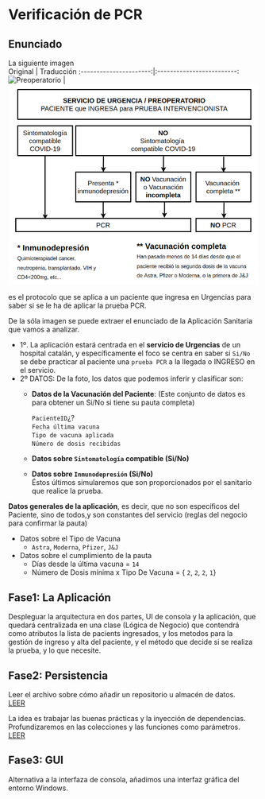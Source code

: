 # Verificación de PCR

## Enunciado
La siguiente imagen   
Original   |   Traducción
:----------------------:|:-------------------------:
![Preoperatorio](Preoperatorio.jpg) | ![Preoperatorio](Preoperatorio.png)  

es el protocolo que se aplica a un paciente que ingresa en Urgencias para saber si se le ha de aplicar la prueba PCR.

De la sóla imagen se puede extraer el enunciado de la Aplicación Sanitaria que vamos a analizar.

- 1º. La aplicación estará centrada en el **servicio de Urgencias** de un hospital catalán, y específicamente el foco se centra en saber si `Si/No` se debe practicar al paciente una `prueba PCR` a la llegada o INGRESO en el servicio.
- 2º DATOS: De la foto, los datos que podemos inferir y clasificar son:  
    - **Datos de la Vacunación del Paciente**: (Este conjunto de datos es para obtener un Si/No si tiene su pauta completa)  

        `PacienteID`¿?  
        `Fecha última vacuna`  
        `Tipo de vacuna aplicada`  
        `Número de dosis recibidas`  
   
    - **Datos sobre `Sintomatología` compatible (Si/No)**  
    - **Datos sobre `Inmunodepresión` (Si/No)**  
Éstos últimos simularemos que son proporcionados por el sanitario que realice la prueba.  

**Datos generales de la aplicación**, es decir, que no son específicos del Paciente, sino de todos,y son constantes del servicio (reglas del negocio para confirmar la pauta)  
- Datos sobre el Tipo de Vacuna  
    - `Astra`, `Moderna`, `Pfizer`, `J&J`  
- Datos sobre el cumplimiento de la pauta  
    - Días desde la última vacuna = `14`
    - Número de Dosis mínima x Tipo De Vacuna = { `2`, `2`, `2`, `1`}

## Fase1: La Aplicación   
Despleguar la arquitectura en dos partes, UI de consola y la aplicación, que quedará centralizada en una clase (Lógica de Negocio) que contendrá como atributos la lista de pacients ingresados, y los metodos para la gestión de ingreso y alta del paciente, y el método que decide si se realiza la prueba, y lo que necesite.   

## Fase2: Persistencia
Leer el archivo sobre cómo añadir un repositorio u almacén de datos.  
[LEER](READMECreaciónDeUnServicioDeRepositorio.md)

La idea es trabajar las buenas prácticas y la inyección de dependencias.  
Profundizaremos en las colecciones y las funciones como parámetros.  
[LEER](READMEFunciones.md)

## Fase3: GUI
Alternativa a la interfaza de consola, añadimos una interfaz gráfica del entorno Windows.






